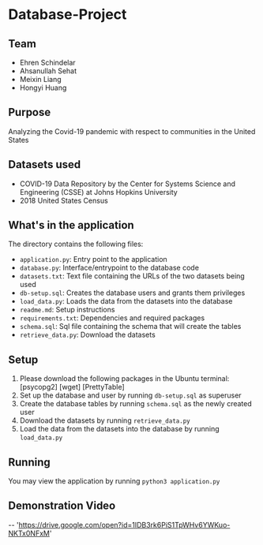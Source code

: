 # Database-Project

## Team
- Ehren Schindelar
- Ahsanullah Sehat
- Meixin Liang
- Hongyi Huang

## Purpose
Analyzing the Covid-19 pandemic with respect to communities in the United States

## Datasets used
- COVID-19 Data Repository by the Center for Systems Science and Engineering (CSSE) at Johns Hopkins University
- 2018 United States Census

## What's in the application
The directory contains the following files:
- `application.py`: Entry point to the application
- `database.py`: Interface/entrypoint to the database code
- `datasets.txt`: Text file containing the URLs of the two datasets being used
- `db-setup.sql`: Creates the database users and grants them privileges
- `load_data.py`: Loads the data from the datasets into the database
- `readme.md`: Setup instructions
- `requirements.txt`: Dependencies and required packages
- `schema.sql`: Sql file containing the schema that will create the tables
- `retrieve_data.py`: Download the datasets 

## Setup
1. Please download the following packages in the Ubuntu terminal: [psycopg2] [wget] [PrettyTable]
2. Set up the database and user by running `db-setup.sql` as superuser
3. Create the database tables by running `schema.sql` as the newly created user
4. Download the datasets by running `retrieve_data.py`
5. Load the data from the datasets into the database by running `load_data.py`

## Running
You may view the application by running `python3 application.py`

## Demonstration Video
-- 'https://drive.google.com/open?id=1IDB3rk6PiS1TpWHv6YWKuo-NKTx0NFxM'


